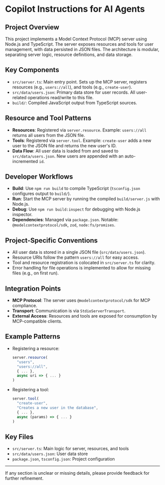 # Copilot Instructions for AI Agents

## Project Overview

This project implements a Model Context Protocol (MCP) server using Node.js and TypeScript. The server exposes resources and tools for user management, with data persisted in JSON files. The architecture is modular, separating server logic, resource definitions, and data storage.

## Key Components

- `src/server.ts`: Main entry point. Sets up the MCP server, registers resources (e.g., `users://all`), and tools (e.g., `create-user`).
- `src/data/users.json`: Primary data store for user records. All user-related operations read/write to this file.
- `build/`: Compiled JavaScript output from TypeScript sources.

## Resource and Tool Patterns

- **Resources**: Registered via `server.resource`. Example: `users://all` returns all users from the JSON file.
- **Tools**: Registered via `server.tool`. Example: `create-user` adds a new user to the JSON file and returns the new user's ID.
- **Data Flow**: All user data is loaded from and saved to `src/data/users.json`. New users are appended with an auto-incremented `id`.

## Developer Workflows

- **Build**: Use `npm run build` to compile TypeScript (`tsconfig.json` configures output to `build/`).
- **Run**: Start the MCP server by running the compiled `build/server.js` with Node.js.
- **Debug**: Use `npm run build:inspect` for debugging with Node.js inspector.
- **Dependencies**: Managed via `package.json`. Notable: `@modelcontextprotocol/sdk`, `zod`, `node:fs/promises`.

## Project-Specific Conventions

- All user data is stored in a single JSON file (`src/data/users.json`).
- Resource URIs follow the pattern `users://all` for easy access.
- Tool and resource registration is colocated in `src/server.ts` for clarity.
- Error handling for file operations is implemented to allow for missing files (e.g., on first run).

## Integration Points

- **MCP Protocol**: The server uses `@modelcontextprotocol/sdk` for MCP compliance.
- **Transport**: Communication is via `StdioServerTransport`.
- **External Access**: Resources and tools are exposed for consumption by MCP-compatible clients.

## Example Patterns

- Registering a resource:
  ```typescript
  server.resource(
    "users",
    "users://all",
    { ... },
    async uri => { ... }
  )
  ```
- Registering a tool:
  ```typescript
  server.tool(
    "create-user",
    "Creates a new user in the database",
    { ... },
    async (params) => { ... }
  )
  ```

## Key Files

- `src/server.ts`: Main logic for server, resources, and tools
- `src/data/users.json`: User data store
- `package.json`, `tsconfig.json`: Project configuration

---

If any section is unclear or missing details, please provide feedback for further refinement.
